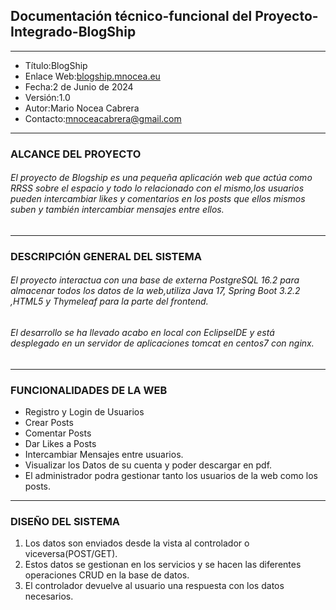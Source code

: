 ## Documentación técnico-funcional del Proyecto-Integrado-BlogShip
---------------------------------------------------------------
- Título:BlogShip
- Enlace Web:[blogship.mnocea.eu](https://blogship.mnocea.eu/)
- Fecha:2 de Junio de 2024
- Versión:1.0
- Autor:Mario Nocea Cabrera
- Contacto:mnoceacabrera@gmail.com
---------------------------------------------------------------
### ALCANCE DEL PROYECTO
###### El proyecto de Blogship es una pequeña aplicación web que actúa como RRSS sobre el espacio y todo lo relacionado con el mismo,los usuarios pueden intercambiar likes y comentarios en los posts que ellos mismos suben y también intercambiar mensajes entre ellos.
---------------------------------------------------------------
### DESCRIPCIÓN GENERAL DEL SISTEMA
###### El proyecto interactua con una base de externa PostgreSQL 16.2 para almacenar todos los datos de la web,utiliza Java 17, Spring Boot 3.2.2 ,HTML5 y Thymeleaf para la parte del frontend.
###### El desarrollo se ha llevado acabo en local con EclipseIDE y está desplegado en un servidor de aplicaciones tomcat en centos7 con nginx.
---------------------------------------------------------------
### FUNCIONALIDADES DE LA WEB
- Registro y Login de Usuarios
- Crear Posts
- Comentar Posts
- Dar Likes a Posts
- Intercambiar Mensajes entre usuarios.
- Visualizar los Datos de su cuenta y poder descargar en pdf.
- El administrador podra gestionar tanto los usuarios de la web como los posts.
- ---------------------------------------------------------------
### DISEÑO DEL SISTEMA
1. Los datos son enviados desde la vista al controlador o viceversa(POST/GET).
2. Estos datos se gestionan en los servicios y se hacen las diferentes operaciones CRUD en la base de datos.
3. El controlador devuelve al usuario una respuesta con los datos necesarios.
